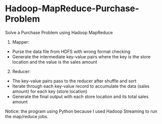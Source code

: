 # Hadoop-MapReduce-Purchase-Problem
Solve a Purchase Problem using Hadoop MapReduce
1. Mapper: 
- Purse the data file from HDFS with wrong format checking
- Generate the intermediate key-value pairs where the key is the store location and the value is the sales amount

2. Reducer:
- The key-value pairs pass to the reducer after shuffle and sort
- Iterate through each key-value record to accumulate the data (sales amount) for each key (store location)
- Generate the final output with each store location and its total sales amount

Notice: the program using Python because I used Hadoop Streaming to run the map/reduce jobs.
